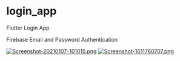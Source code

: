 # login_app

Flutter Login App

Firebase Email and Password Authentication

[![Screenshot-20210107-101015.png](https://i.postimg.cc/9MwtMsc4/Screenshot-20210107-101015.png)](https://postimg.cc/8JDrXKJD)
[![Screenshot-1611760707.png](https://i.postimg.cc/j5k5g2cc/Screenshot-1611760707.png)](https://postimg.cc/hzTchSHQ)
